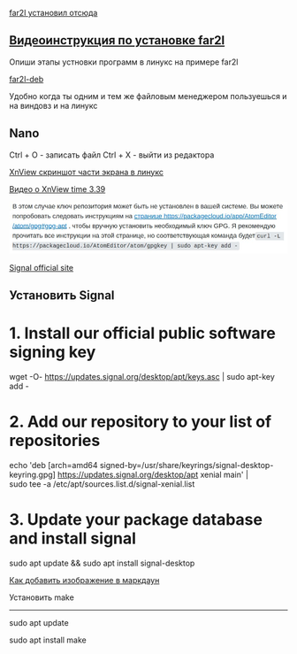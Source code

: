 

[far2l  установил отсюда](https://github.com/elfmz/far2l)

[Видеоинструкция по установке far2l](https://www.youtube.com/watch?v=ropU_mXYbg4&t=118s)
---

Опиши этапы устновки программ в линукс на примере far2l

[far2l-deb](https://github.com/unxed/far2l-deb)

Удобно когда ты одним и тем же файловым менеджером пользуешься и на виндовз и на линукс

Nano
---
Ctrl + O - записать файл
Ctrl + X - выйти из редактора

[XnView скриншот части экрана в линукс](https://www.xnview.com/en/xnviewmp/)

[Видео о XnView time 3.39](https://www.youtube.com/watch?v=j-0vaRqF4xU)

![](/images/20230103_102743.jpg)

[Signal official site](https://signal.org/download/linux/)

Установить Signal
---

# 1. Install our official public software signing key
wget -O- https://updates.signal.org/desktop/apt/keys.asc | sudo apt-key add -

# 2. Add our repository to your list of repositories
echo 'deb [arch=amd64 signed-by=/usr/share/keyrings/signal-desktop-keyring.gpg] https://updates.signal.org/desktop/apt xenial main' |\
  sudo tee -a /etc/apt/sources.list.d/signal-xenial.list

# 3. Update your package database and install signal
sudo apt update && sudo apt install signal-desktop

[Как добавить изображение в маркдаун](https://denshub.com/ru/hugo-post-insert-image/)

Установить make
___

sudo apt update

sudo apt install make
